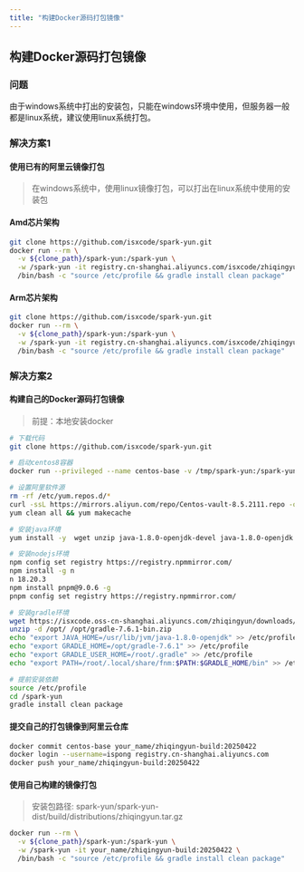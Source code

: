 ```yaml
---
title: "构建Docker源码打包镜像"
---
```


## 构建Docker源码打包镜像

### 问题

由于windows系统中打出的安装包，只能在windows环境中使用，但服务器一般都是linux系统，建议使用linux系统打包。

### 解决方案1

#### 使用已有的阿里云镜像打包

> 在windows系统中，使用linux镜像打包，可以打出在linux系统中使用的安装包

#### Amd芯片架构

```bash
git clone https://github.com/isxcode/spark-yun.git
docker run --rm \
  -v ${clone_path}/spark-yun:/spark-yun \
  -w /spark-yun -it registry.cn-shanghai.aliyuncs.com/isxcode/zhiqingyun-build:amd-latest \
  /bin/bash -c "source /etc/profile && gradle install clean package"
```

#### Arm芯片架构

```bash
git clone https://github.com/isxcode/spark-yun.git
docker run --rm \
  -v ${clone_path}/spark-yun:/spark-yun \
  -w /spark-yun -it registry.cn-shanghai.aliyuncs.com/isxcode/zhiqingyun-build:arm-latest \
  /bin/bash -c "source /etc/profile && gradle install clean package"
```

### 解决方案2

#### 构建自己的Docker源码打包镜像

> 前提：本地安装docker

```bash
# 下载代码
git clone https://github.com/isxcode/spark-yun.git

# 启动centos8容器
docker run --privileged --name centos-base -v /tmp/spark-yun:/spark-yun -it centos:8

# 设置阿里软件源
rm -rf /etc/yum.repos.d/*
curl -ssL https://mirrors.aliyun.com/repo/Centos-vault-8.5.2111.repo -o /etc/yum.repos.d/CentOS-Base.repo
yum clean all && yum makecache

# 安装java环境
yum install -y  wget unzip java-1.8.0-openjdk-devel java-1.8.0-openjdk nodejs

# 安装nodejs环境
npm config set registry https://registry.npmmirror.com/
npm install -g n
n 18.20.3
npm install pnpm@9.0.6 -g
pnpm config set registry https://registry.npmmirror.com/

# 安装gradle环境
wget https://isxcode.oss-cn-shanghai.aliyuncs.com/zhiqingyun/downloads/gradle-7.6.1-bin.zip -O /opt/gradle-7.6.1-bin.zip
unzip -d /opt/ /opt/gradle-7.6.1-bin.zip
echo "export JAVA_HOME=/usr/lib/jvm/java-1.8.0-openjdk" >> /etc/profile
echo "export GRADLE_HOME=/opt/gradle-7.6.1" >> /etc/profile
echo "export GRADLE_USER_HOME=/root/.gradle" >> /etc/profile
echo "export PATH=/root/.local/share/fnm:$PATH:$GRADLE_HOME/bin" >> /etc/profile

# 提前安装依赖
source /etc/profile
cd /spark-yun
gradle install clean package
```

#### 提交自己的打包镜像到阿里云仓库

```bash
docker commit centos-base your_name/zhiqingyun-build:20250422
docker login --username=ispong registry.cn-shanghai.aliyuncs.com
docker push your_name/zhiqingyun-build:20250422
```

#### 使用自己构建的镜像打包

> 安装包路径: spark-yun/spark-yun-dist/build/distributions/zhiqingyun.tar.gz

```bash
docker run --rm \
  -v ${clone_path}/spark-yun:/spark-yun \
  -w /spark-yun -it your_name/zhiqingyun-build:20250422 \
  /bin/bash -c "source /etc/profile && gradle install clean package"
```